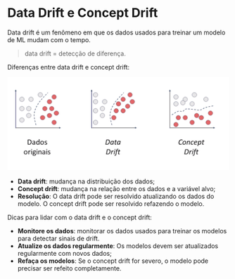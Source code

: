 # Data Drift e Concept Drift

Data drift é um fenômeno em que os dados usados para treinar um modelo de ML mudam com o tempo.

> data drift = detecção de diferença.

Diferenças entre data drift e concept drift:

![data drift e concept drift](./images/data_drift.png)

- **Data drift**: mudança na distribuição dos dados;
- **Concept drift**: mudança na relação entre os dados e a variável alvo;
- **Resolução**: O data drift pode ser resolvido atualizando os dados do modelo. O concept drift pode ser resolvido refazendo o modelo.

Dicas para lidar com o data drift e o concept drift:

- **Monitore os dados**: monitorar os dados usados para treinar os modelos para detectar sinais de drift.
- **Atualize os dados regularmente**: Os modelos devem ser atualizados regularmente com novos dados;
- **Refaça os modelos**: Se o concept drift for severo, o modelo pode precisar ser refeito completamente.

